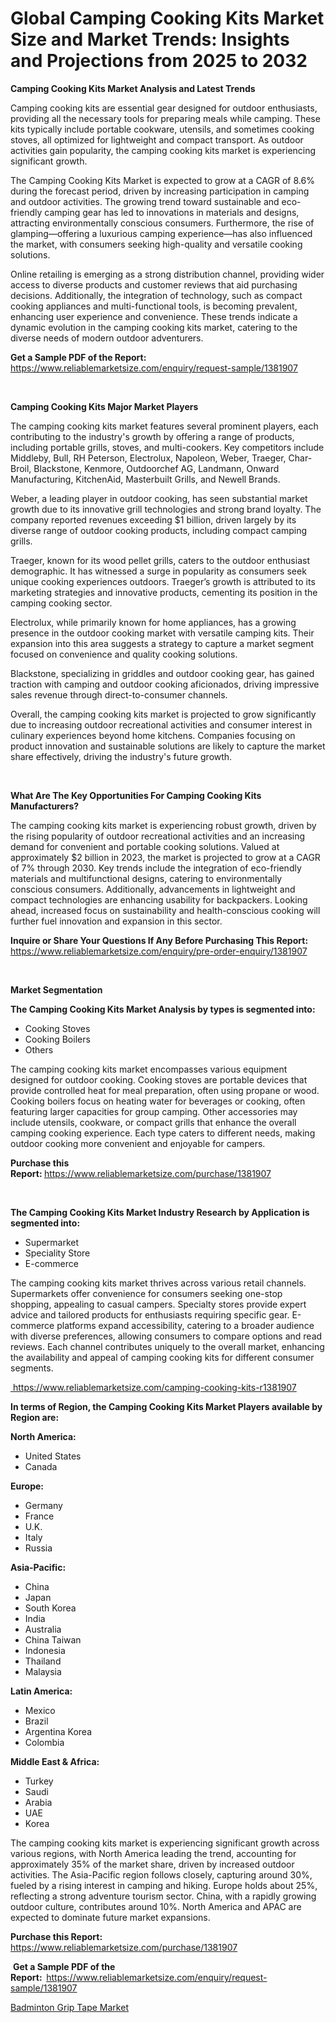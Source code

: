 <p><h1>Global Camping Cooking Kits Market Size and Market Trends: Insights and Projections from 2025 to 2032</h1></p><p><strong>Camping Cooking Kits Market Analysis and Latest Trends</strong></p>
<p><p>Camping cooking kits are essential gear designed for outdoor enthusiasts, providing all the necessary tools for preparing meals while camping. These kits typically include portable cookware, utensils, and sometimes cooking stoves, all optimized for lightweight and compact transport. As outdoor activities gain popularity, the camping cooking kits market is experiencing significant growth.</p><p>The Camping Cooking Kits Market is expected to grow at a CAGR of 8.6% during the forecast period, driven by increasing participation in camping and outdoor activities. The growing trend toward sustainable and eco-friendly camping gear has led to innovations in materials and designs, attracting environmentally conscious consumers. Furthermore, the rise of glamping—offering a luxurious camping experience—has also influenced the market, with consumers seeking high-quality and versatile cooking solutions. </p><p>Online retailing is emerging as a strong distribution channel, providing wider access to diverse products and customer reviews that aid purchasing decisions. Additionally, the integration of technology, such as compact cooking appliances and multi-functional tools, is becoming prevalent, enhancing user experience and convenience. These trends indicate a dynamic evolution in the camping cooking kits market, catering to the diverse needs of modern outdoor adventurers.</p></p>
<p><strong>Get a Sample PDF of the Report:&nbsp;</strong> <a href="https://www.reliablemarketsize.com/enquiry/request-sample/1381907?utm_campaign=1131&utm_medium=2&utm_source=Github&utm_content=ia&utm_term=06022025&utm_id=camping-cooking-kits">https://www.reliablemarketsize.com/enquiry/request-sample/1381907</a></p>
<p>&nbsp;</p>
<p><strong>Camping Cooking Kits Major Market Players</strong></p>
<p><p>The camping cooking kits market features several prominent players, each contributing to the industry's growth by offering a range of products, including portable grills, stoves, and multi-cookers. Key competitors include Middleby, Bull, RH Peterson, Electrolux, Napoleon, Weber, Traeger, Char-Broil, Blackstone, Kenmore, Outdoorchef AG, Landmann, Onward Manufacturing, KitchenAid, Masterbuilt Grills, and Newell Brands.</p><p>Weber, a leading player in outdoor cooking, has seen substantial market growth due to its innovative grill technologies and strong brand loyalty. The company reported revenues exceeding $1 billion, driven largely by its diverse range of outdoor cooking products, including compact camping grills.</p><p>Traeger, known for its wood pellet grills, caters to the outdoor enthusiast demographic. It has witnessed a surge in popularity as consumers seek unique cooking experiences outdoors. Traeger’s growth is attributed to its marketing strategies and innovative products, cementing its position in the camping cooking sector.</p><p>Electrolux, while primarily known for home appliances, has a growing presence in the outdoor cooking market with versatile camping kits. Their expansion into this area suggests a strategy to capture a market segment focused on convenience and quality cooking solutions.</p><p>Blackstone, specializing in griddles and outdoor cooking gear, has gained traction with camping and outdoor cooking aficionados, driving impressive sales revenue through direct-to-consumer channels.</p><p>Overall, the camping cooking kits market is projected to grow significantly due to increasing outdoor recreational activities and consumer interest in culinary experiences beyond home kitchens. Companies focusing on product innovation and sustainable solutions are likely to capture the market share effectively, driving the industry's future growth.</p></p>
<p>&nbsp;</p>
<p><strong>What Are The Key Opportunities For Camping Cooking Kits Manufacturers?</strong></p>
<p><p>The camping cooking kits market is experiencing robust growth, driven by the rising popularity of outdoor recreational activities and an increasing demand for convenient and portable cooking solutions. Valued at approximately $2 billion in 2023, the market is projected to grow at a CAGR of 7% through 2030. Key trends include the integration of eco-friendly materials and multifunctional designs, catering to environmentally conscious consumers. Additionally, advancements in lightweight and compact technologies are enhancing usability for backpackers. Looking ahead, increased focus on sustainability and health-conscious cooking will further fuel innovation and expansion in this sector.</p></p>
<p><strong>Inquire or Share Your Questions If Any Before Purchasing This Report:</strong> <a href="https://www.reliablemarketsize.com/enquiry/pre-order-enquiry/1381907?utm_campaign=1131&utm_medium=2&utm_source=Github&utm_content=ia&utm_term=06022025&utm_id=camping-cooking-kits">https://www.reliablemarketsize.com/enquiry/pre-order-enquiry/1381907</a></p>
<p>&nbsp;</p>
<p><strong>Market Segmentation</strong></p>
<p><strong>The Camping Cooking Kits Market Analysis by types is segmented into:</strong></p>
<p><ul><li>Cooking Stoves</li><li>Cooking Boilers</li><li>Others</li></ul></p>
<p><p>The camping cooking kits market encompasses various equipment designed for outdoor cooking. Cooking stoves are portable devices that provide controlled heat for meal preparation, often using propane or wood. Cooking boilers focus on heating water for beverages or cooking, often featuring larger capacities for group camping. Other accessories may include utensils, cookware, or compact grills that enhance the overall camping cooking experience. Each type caters to different needs, making outdoor cooking more convenient and enjoyable for campers.</p></p>
<p><strong>Purchase this Report:&nbsp;</strong><a href="https://www.reliablemarketsize.com/purchase/1381907?utm_campaign=1131&utm_medium=2&utm_source=Github&utm_content=ia&utm_term=06022025&utm_id=camping-cooking-kits">https://www.reliablemarketsize.com/purchase/1381907</a></p>
<p>&nbsp;</p>
<p><strong>The Camping Cooking Kits Market Industry Research by Application is segmented into:</strong></p>
<p><ul><li>Supermarket</li><li>Speciality Store</li><li>E-commerce</li></ul></p>
<p><p>The camping cooking kits market thrives across various retail channels. Supermarkets offer convenience for consumers seeking one-stop shopping, appealing to casual campers. Specialty stores provide expert advice and tailored products for enthusiasts requiring specific gear. E-commerce platforms expand accessibility, catering to a broader audience with diverse preferences, allowing consumers to compare options and read reviews. Each channel contributes uniquely to the overall market, enhancing the availability and appeal of camping cooking kits for different consumer segments.</p></p>
<p><a href="https://www.reliablemarketsize.com/camping-cooking-kits-r1381907?utm_campaign=1131&utm_medium=2&utm_source=Github&utm_content=ia&utm_term=06022025&utm_id=camping-cooking-kits">&nbsp;https://www.reliablemarketsize.com/camping-cooking-kits-r1381907</a></p>
<p><strong>In terms of Region, the Camping Cooking Kits Market Players available by Region are:</strong></p>
<p>
    <p> <strong> North America: </strong>
        <ul>
            <li>United States</li>
            <li>Canada</li>
        </ul>
        </p> 
    <p> <strong> Europe: </strong>
        <ul>
            <li>Germany</li>
            <li>France</li>
            <li>U.K.</li>
            <li>Italy</li>
            <li>Russia</li>
        </ul>
        </p> 
    <p> <strong> Asia-Pacific: </strong>
        <ul>
            <li>China</li>
            <li>Japan</li>
            <li>South Korea</li>
            <li>India</li>
            <li>Australia</li>
            <li>China Taiwan</li>
            <li>Indonesia</li>
            <li>Thailand</li>
            <li>Malaysia</li>
        </ul>
        </p> 
    <p> <strong> Latin America: </strong>
        <ul>
            <li>Mexico</li>
            <li>Brazil</li>
            <li>Argentina Korea</li>
            <li>Colombia</li>
        </ul>
        </p> 
    <p> <strong> Middle East & Africa: </strong>
        <ul>
            <li>Turkey</li>
            <li>Saudi</li>
            <li>Arabia</li>
            <li>UAE</li>
            <li>Korea</li>
        </ul>
    </p>
    </p>
<p><p>The camping cooking kits market is experiencing significant growth across various regions, with North America leading the trend, accounting for approximately 35% of the market share, driven by increased outdoor activities. The Asia-Pacific region follows closely, capturing around 30%, fueled by a rising interest in camping and hiking. Europe holds about 25%, reflecting a strong adventure tourism sector. China, with a rapidly growing outdoor culture, contributes around 10%. North America and APAC are expected to dominate future market expansions.</p></p>
<p><strong>Purchase this Report: </strong><a href="https://www.reliablemarketsize.com/purchase/1381907?utm_campaign=1131&utm_medium=2&utm_source=Github&utm_content=ia&utm_term=06022025&utm_id=camping-cooking-kits">https://www.reliablemarketsize.com/purchase/1381907</a></p>
<p>&nbsp;<strong>Get a Sample PDF of the Report:&nbsp;&nbsp;</strong><a href="https://www.reliablemarketsize.com/enquiry/request-sample/1381907?utm_campaign=1131&utm_medium=2&utm_source=Github&utm_content=ia&utm_term=06022025&utm_id=camping-cooking-kits">https://www.reliablemarketsize.com/enquiry/request-sample/1381907</a></p>
<p><strong></strong></p>
<p><p><a href="https://github.com/CliffMedina6/Market-Research-Report-List-7/blob/main/badminton-grip-tape-market.md?utm_campaign=1131&utm_medium=2&utm_source=Github&utm_content=ia&utm_term=06022025&utm_id=camping-cooking-kits">Badminton Grip Tape Market</a></p></p>